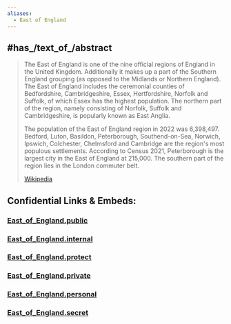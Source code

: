 ```yaml
---
aliases:
  - East of England
---
```


## #has_/text_of_/abstract 


> The East of England is one of the nine official regions of England in the United Kingdom. Additionally it makes up a part of the Southern England grouping (as opposed to the Midlands or Northern England). The East of England includes the ceremonial counties of Bedfordshire, Cambridgeshire, Essex, Hertfordshire, Norfolk and Suffolk, of which Essex has the highest population. The northern part of the region, namely consisting of Norfolk, Suffolk and Cambridgeshire, is popularly known as East Anglia.
>
> The population of the East of England region in 2022 was 6,398,497. Bedford, Luton, Basildon, Peterborough, Southend-on-Sea, Norwich, Ipswich, Colchester, Chelmsford and Cambridge are the region's most populous settlements. According to Census 2021, Peterborough is the largest city in the East of England at 215,000. The southern part of the region lies in the London commuter belt.
>
> [Wikipedia](https://en.wikipedia.org/wiki/East%20of%20England)




## Confidential Links & Embeds: 

### [East_of_England.public](/_public/\Earth\Continent\Europe\Europe~North\UK\England\Regions~EnglandEast_of_England.public.md) 

### [East_of_England.internal](/_internal/\Earth\Continent\Europe\Europe~North\UK\England\Regions~EnglandEast_of_England.internal.md) 

### [East_of_England.protect](/_protect/\Earth\Continent\Europe\Europe~North\UK\England\Regions~EnglandEast_of_England.protect.md) 

### [East_of_England.private](/_private/\Earth\Continent\Europe\Europe~North\UK\England\Regions~EnglandEast_of_England.private.md) 

### [East_of_England.personal](/_personal/\Earth\Continent\Europe\Europe~North\UK\England\Regions~EnglandEast_of_England.personal.md) 

### [East_of_England.secret](/_secret/\Earth\Continent\Europe\Europe~North\UK\England\Regions~EnglandEast_of_England.secret.md)


